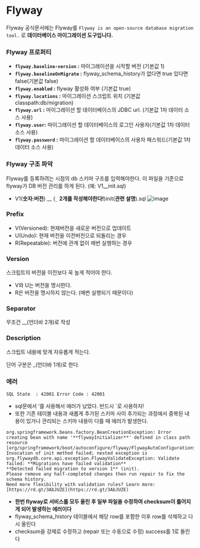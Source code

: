 # Flyway

Flyway 공식문서에는 Flyway를 `Flyway is an open-source database migration tool.` 로 **데이터베이스 마이그레이션 도구입니다.** 

### Flyway 프로퍼티

- **`flyway.baseline-version` :** 마이그레이션을 시작할 버전 (기본값 1)
- **`flyway.baselineOnMigrate` :** flyway_schema_history가 없다면 true 있다면 false(기본값 false)
- **`flyway.enabled` :** flyway 활성화 여부 (기본값 true)
- **`flyway.locations` :** 마이그레이션 스크립트 위치 (기본값 classpath:db/migration)
- **`flyway.url` :** 마이그레이션 할 데이터베이스의 JDBC url. (기본값 1차 데이터 소스 사용)
- **`flyway.user`:** 마이그레이션 할 데이터베이스의 로그인 사용자(기본값 1차 데이터 소스 사용)
- **`flyway.password` :** 마이그레이션 할 데이터베이스의 사용자 패스워드(기본값 1차 데이터 소스 사용)

### Flyway 구조 파악

Flyway를 등록하려는 시점의 db 스키마 구조를 입력해야한다. 이 파일을 기준으로 flyway가 DB 버전 관리를 하게 된다. (예: V1__init.sql)

- V1(**숫자:버전**) __ (`_` **2개를 작성해야한다!**)init(**관련 설명**).sql
![image](https://user-images.githubusercontent.com/105543967/197503448-c645d9eb-ad4c-4259-94bd-e9c439957d03.png)


### Prefix

- V(Versioned): 현재버전을 새로운 버전으로 업데이트
- U(Undo): 현재 버전을 이전버전으로 되돌리는 경우
- R(Repeatable): 버전에 관계 없이 매번 실행하는 경우

### Version

스크립트의 버전을 이전보다 꼭 높게 적어야 한다.

- V와 U는 버전을 명시한다.
- R은 버전을 명시하지 않는다. (매번 실행되기 때문이다)

### **Separator**

무조건 __(언더바 2개)로 작성

### **Description**

스크립트 내용에 맞게 자유롭게 적는다.

단어 구분은 _(언더바 1개)로 한다.

### 에러

```
SQL State  : 42001 Error Code : 42001
```

- sql문에서 ‘를 사용해서 에러가 났었다. 반드시 `로 사용하자!
- 또한 기존 테이블 내용과 새롭게 추가된 스키마 사이 추가되는 과정에서 중복된 내용이 있거나 관리되는 스키마 내용이 다를 때 에러가 발생한다.

```
org.springframework.beans.factory.BeanCreationException: Error creating bean with name '**flywayInitializer**' defined in class path resource [org/springframework/boot/autoconfigure/flyway/FlywayAutoConfiguration$FlywayConfiguration.class]: Invocation of init method failed; nested exception is org.flywaydb.core.api.exception.FlywayValidateException: Validate failed: **Migrations have failed validation**
**Detected failed migration to version 1** (init).
Please remove any half-completed changes then run repair to fix the schema history.
Need more flexibility with validation rules? Learn more: [https://rd.gt/3AbJUZE](https://rd.gt/3AbJUZE)
```

- **한번 flyway로 서비스를 모두 올린 후 일부 파일을 수정하여 checksum이 틀어지게 되어 발생하는 에러이다**
- flyway_schema_history 테이블에서 해당 row를 포함한 이후 row를 삭제하고 다시 올린다
- checksum을 강제로 수정하고 (repair 또는 수동으로 수정) success를 1로 돌린다
